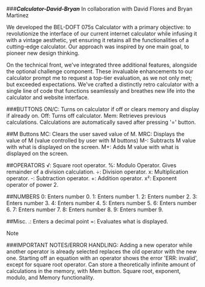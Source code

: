 ###***Calculator-David-Bryan***
In collaboration with David Flores and Bryan Martinez

We developed the BEL-DOFT 075s Calculator with a primary objective: to revolutionize the interface of our current internet calculator while infusing it with a vintage aesthetic, yet ensuring it retains all the functionalities of a cutting-edge calculator. Our approach was inspired by one main goal, to pioneer new design thinking.

On the technical front, we've integrated three additional features, alongside the optional challenge component. These invaluable enhancements to our calculator prompt me to request a top-tier evaluation, as we not only met; but exceeded expectations. We've crafted a distinctly retro calculator with a single line of code that functions seamlessly and breathes new life into the calculator and website interface.

###BUTTONS
ON/C: Turns on calculator if off or clears memory and display if already on.
Off: Turns off calculator.
Mem: Retrieves previous calculations. Calculations are automatically saved after pressing '=' button.
                
##M Buttons
MC: Clears the user saved value of M.
MRC: Displays the value of M (value controlled by user with M buttons)
M-: Subtracts M value with what is displayed on the screen.
M+:  Adds M value with what is displayed on the screen.
                
##OPERATORS
√: Square root operator.
%: Modulo Operator. Gives remainder of a division calculation.
÷: Division operator.
x: Multiplication operator.
-: Subtraction operator.
+: Addition operator.
x²: Exponent operator of power 2.

##NUMBERS
0: Enters number 0.
1: Enters number 1.
2: Enters number 2.
3: Enters number 3.
4: Enters number 4.
5: Enters number 5.
6: Enters number 6.
7: Enters number 7.
8: Enters number 8.
9: Enters number 9.

##Misc.
.: Enters a decimal point
=: Evaluates what is displayed.

>[!NOTE]
>###IMPORTANT NOTES/ERROR HANDLING:
 >  Adding a new operator while another operator is already selected replaces the old operator with the new one.
 >  Starting off an equation with an operator shows the error 'ERR: invalid', except for square root operator.
 >  Can store a theoretically infinite amount of calculations in the memory, with Mem button.
 >  Square root, exponent, modulo, and Memory functionality.



